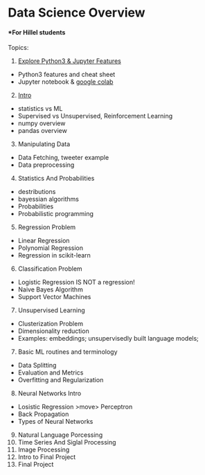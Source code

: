 # Data Science Overview
#### *For Hillel students

Topics:
01. [Explore Python3 & Jupyter Features](https://github.com/korobool/hlll_course/blob/master/topics/01_learning_python3.ipynb)
  * Python3 features and cheat sheet
  * Jupyter notebook & [google colab](https://colab.research.google.com/)
02. [Intro](https://github.com/korobool/hlll_course/blob/master/topics/02_Introduction.ipynb)
  * statistics vs ML
  * Supervised vs Unsupervised, Reinforcement Learning
  * numpy overview
  * pandas overview  
03. Manipulating Data
  * Data Fetching, tweeter example
  * Data preprocessing
04. Statistics And Probabilities
  * destributions
  * bayessian algorithms 
  * Probabilities
  * Probabilistic programming
05. Regression Problem
  * Linear Regression
  * Polynomial Regression
  * Regression in scikit-learn 
06. Classification Problem
  * Logistic Regression IS NOT a regression!
  * Naive Bayes Algorithm
  * Support Vector Machines
07. Unsupervised Learning
  * Clusterization Problem
  * Dimensionality reduction
  * Examples: embeddings; unsupervisedly built language models;
07. Basic ML routines and terminology
  * Data Splitting
  * Evaluation and Metrics 
  * Overfitting and Regularization
08. Neural Networks Intro
  * Losistic Regression  >move> Perceptron
  * Back Propagation
  * Types of Neural Networks
09. Natural Language Porcessing
10. Time Series And Siglal Processing
11. Image Processing
12. Intro to Final Project
13. Final Project

